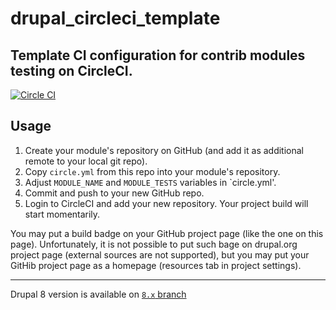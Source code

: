 # drupal_circleci_template
## Template CI configuration for contrib modules testing on CircleCI.

[![Circle CI](https://circleci.com/gh/alexdesignworks/drupal_circleci_template.svg?style=shield)](https://circleci.com/gh/alexdesignworks/drupal_circleci_template)

## Usage
1. Create your module's repository on GitHub (and add it as additional remote to your local git repo).
2. Copy `circle.yml` from this repo into your module's repository.
3. Adjust `MODULE_NAME` and `MODULE_TESTS` variables in `circle.yml'.
4. Commit and push to your new GitHub repo.
5. Login to CircleCI and add your new repository. Your project build will start momentarily.

You may put a build badge on your GitHub project page (like the one on this page). Unfortunately, it is not possible to put such bage on drupal.org project page (external sources are not supported), but you may put your GitHib project page as a homepage (resources tab in project settings).

----
Drupal 8 version is available on [`8.x` branch](https://github.com/alexdesignworks/drupal_circleci_template/tree/8.x)

